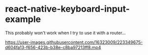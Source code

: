 # react-native-keyboard-input-example

This probably won't work when I try to use it with a router...



https://user-images.githubusercontent.com/16323009/223349675-d604fa13-f656-423b-b38e-c8ba97213ff8.mp4

